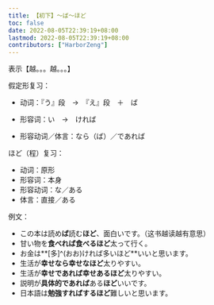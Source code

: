 ```yaml
---
title: 【初下】～ば～ほど
toc: false
date: 2022-08-05T22:39:19+08:00
lastmod: 2022-08-05T22:39:19+08:00
contributors: ["HarborZeng"]
---
```


表示【越。。。越。。。】

假定形复习：

- 动词：『う』段　→　『え』段　＋　ば

- 形容词：い　→　ければ

- 形容动词／体言：なら（ば）／であれば

ほど（程）复习：

- 动词：原形
- 形容词：本身
- 形容动词：な／ある
- 体言：直接／ある

例文：

- この本は読め**ば**読む**ほど**、面白いです。（这书越读越有意思）
- 甘い物を**食べれば食べるほど**太って行く。
- お金は**[多]^(おお)ければ多いほど**いいと思います。
- 生活が**幸せなら幸せなほど**太りやすい。
- 生活が**幸せであれば幸せあるほど**太りやすい。
- 説明が**具体的であれば**ある**ほど**いいです。
- 日本語は**勉強すればするほど**難しいと思います。

